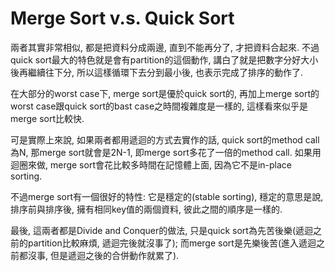 # Merge Sort v.s. Quick Sort

兩者其實非常相似, 都是把資料分成兩邊, 直到不能再分了, 才把資料合起來. 不過quick sort最大的特色就是會有partition的這個動作, 講白了就是把數字分好大小後再繼續往下分, 所以這樣循環下去分到最小後, 也表示完成了排序的動作了.

在大部分的worst case下, merge sort是優於quick sort的, 再加上merge sort的worst case跟quick sort的bast case之時間複雜度是一樣的, 這樣看來似乎是merge sort比較快.

可是實際上來說, 如果兩者都用遞迴的方式去實作的話, quick sort的method call為N, 那merge sort就會是2N-1, 即merge sort多花了一倍的method call. 如果用迴圈來做, merge sort會花比較多時間在記憶體上面, 因為它不是in-place sorting.

不過merge sort有一個很好的特性: 它是穩定的\(stable sorting\), 穩定的意思是說, 排序前與排序後, 擁有相同key值的兩個資料, 彼此之間的順序是一樣的.

最後, 這兩者都是Divide and Conquer的做法, 只是quick sort為先苦後樂\(遞迴之前的partition比較麻煩, 遞迴完後就沒事了\); 而merge sort是先樂後苦\(進入遞迴之前都沒事, 但是遞迴之後的合併動作就累了\).

